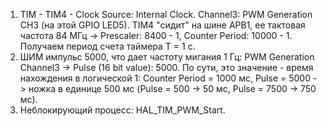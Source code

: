 1. TIM - TIM4 - Clock Source: Internal Clock. Channel3: PWM Generation CH3 (на этой GPIO LED5). TIM4 "сидит" на шине APB1, ее тактовая частота 84 МГц -> Prescaler: 8400 - 1, Counter Period: 10000 - 1. Получаем период счета таймера T = 1 с.
2. ШИМ импульс 5000, что дает частоту мигания 1 Гц: PWM Generation Channel3 -> Pulse (16 bit value): 5000. По сути, это значение - время нахождения в логической 1: Counter Period = 1000 мс, Pulse = 5000 -> ножка в единице 500 мс (Pulse = 500 -> 50 мс, Pulse = 7500 -> 750 мс).
3. Неблокирующий процесс: HAL_TIM_PWM_Start.
